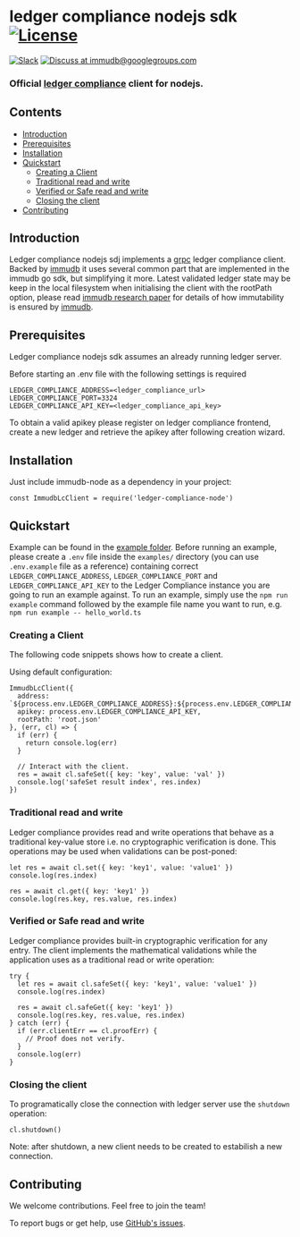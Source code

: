 # ledger compliance nodejs sdk [![License](https://img.shields.io/github/license/codenotary/immudb-node)](LICENSE)

[![Slack](https://img.shields.io/badge/join%20slack-%23immutability-brightgreen.svg)](https://slack.vchain.us/) [![Discuss at immudb@googlegroups.com](https://img.shields.io/badge/discuss-immudb%40googlegroups.com-blue.svg)](https://groups.google.com/group/immudb)

### Official [ledger compliance] client for nodejs.

[ledger compliance]: https://tobedefined.io/


## Contents

- [Introduction](#introduction)
- [Prerequisites](#prerequisites)
- [Installation](#installation)
- [Quickstart](#quickstart)
  * [Creating a Client](#creating-a-client)
  * [Traditional read and write](#traditional-read-and-write)
  * [Verified or Safe read and write](#verified-or-safe-read-and-write)
  * [Closing the client](#closing-the-client)
- [Contributing](#contributing)

## Introduction

Ledger compliance nodejs sdj implements a [grpc] ledger compliance client.
Backed by [immudb](https://github.com/codenotary/immudb) it uses several common part that are implemented in the immudb go sdk, but simplifying it more.
Latest validated ledger state may be keep in the local filesystem when initialising the client with the rootPath option, please read [immudb research paper] for details of how immutability is ensured by [immudb].

[grpc]: https://grpc.io/
[immudb research paper]: https://immudb.io/
[immudb]: https://immudb.io/

## Prerequisites

Ledger compliance nodejs sdk assumes an already running ledger server.

Before starting an .env file with the following settings is required

```
LEDGER_COMPLIANCE_ADDRESS=<ledger_compliance_url>
LEDGER_COMPLIANCE_PORT=3324
LEDGER_COMPLIANCE_API_KEY=<ledger_compliance_api_key>
```

To obtain a valid apikey please register on ledger compliance frontend, create a new ledger and retrieve the apikey after following creation wizard.

## Installation

Just include immudb-node as a dependency in your project:
```
const ImmudbLcClient = require('ledger-compliance-node')
```

## Quickstart

Example can be found in the [example folder](/examples).
Before running an example, please create a `.env` file inside the `examples/` directory (you can use `.env.example` file as a reference) containing correct `LEDGER_COMPLIANCE_ADDRESS`, `LEDGER_COMPLIANCE_PORT` and `LEDGER_COMPLIANCE_API_KEY` to the Ledger Compliance instance you are going to run an example against.
To run an example, simply use the `npm run example` command followed by the example file name you want to run, e.g. `npm run example -- hello_world.ts`

### Creating a Client

The following code snippets shows how to create a client.

Using default configuration:
```
ImmudbLcClient({
  address: `${process.env.LEDGER_COMPLIANCE_ADDRESS}:${process.env.LEDGER_COMPLIANCE_PORT}`,
  apikey: process.env.LEDGER_COMPLIANCE_API_KEY,
  rootPath: 'root.json'
}, (err, cl) => {
  if (err) {
    return console.log(err)
  }

  // Interact with the client.
  res = await cl.safeSet({ key: 'key', value: 'val' })
  console.log('safeSet result index', res.index)  
})
```

### Traditional read and write

Ledger compliance provides read and write operations that behave as a traditional
key-value store i.e. no cryptographic verification is done. This operations
may be used when validations can be post-poned:

```
let res = await cl.set({ key: 'key1', value: 'value1' })
console.log(res.index)

res = await cl.get({ key: 'key1' })
console.log(res.key, res.value, res.index)
```

### Verified or Safe read and write

Ledger compliance provides built-in cryptographic verification for any entry. The client implements the mathematical validations while the application uses as a traditional read or write operation:

```
try {
  let res = await cl.safeSet({ key: 'key1', value: 'value1' })
  console.log(res.index)

  res = await cl.safeGet({ key: 'key1' })
  console.log(res.key, res.value, res.index)
} catch (err) {
  if (err.clientErr == cl.proofErr) {
    // Proof does not verify.
  }
  console.log(err)
}
```
### Closing the client

To programatically close the connection with ledger server use the `shutdown` operation:
 
 ```
 cl.shutdown()
 ```

Note: after shutdown, a new client needs to be created to estabilish a new connection.

## Contributing

We welcome contributions. Feel free to join the team!

To report bugs or get help, use [GitHub's issues].

[GitHub's issues]: https://github.com/codenotary/immudb-node/issues
